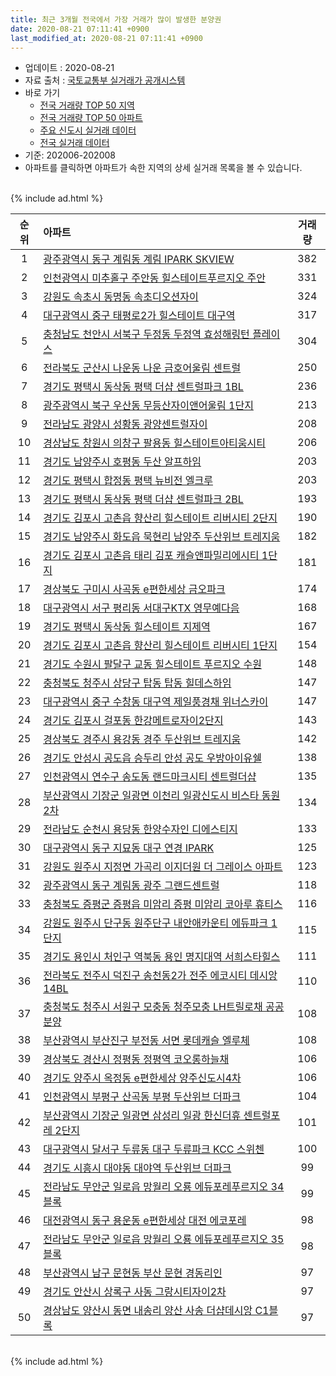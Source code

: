 ```yaml
---
title: 최근 3개월 전국에서 가장 거래가 많이 발생한 분양권
date: 2020-08-21 07:11:41 +0900
last_modified_at: 2020-08-21 07:11:41 +0900
---
```


* 업데이트 : 2020-08-21
* 자료 출처 : [국토교통부 실거래가 공개시스템](http://rt.molit.go.kr)
* 바로 가기
    * [전국 거래량 TOP 50 지역](https://inasie.github.io/apt-trade-info/최근-3개월-전국에서-가장-거래가-많이-발생한-지역)
    * [전국 거래량 TOP 50 아파트](https://inasie.github.io/apt-trade-info/최근-3개월-전국에서-가장-거래가-많이-발생한-아파트)
    * [주요 신도시 실거래 데이터](https://inasie.github.io/apt-trade-info/주요-신도시)
    * [전국 실거래 데이터](https://inasie.github.io/apt-trade-info/전국)
* 기준: 202006-202008
* 아파트를 클릭하면 아파트가 속한 지역의 상세 실거래 목록을 볼 수 있습니다.

<br>
{% include ad.html %}
<br>


|순위|아파트|거래량|
|:---:|:---|:---:|
|1|[광주광역시 동구 계림동 계림 IPARK SKVIEW](https://inasie.github.io/apt-trade-info/광주광역시-동구-계림동)|382|
|2|[인천광역시 미추홀구 주안동 힐스테이트푸르지오 주안](https://inasie.github.io/apt-trade-info/인천광역시-미추홀구-주안동)|331|
|3|[강원도 속초시 동명동 속초디오션자이](https://inasie.github.io/apt-trade-info/강원도-속초시-동명동)|324|
|4|[대구광역시 중구 태평로2가 힐스테이트 대구역](https://inasie.github.io/apt-trade-info/대구광역시-중구-태평로2가)|317|
|5|[충청남도 천안시 서북구 두정동 두정역 효성해링턴 플레이스](https://inasie.github.io/apt-trade-info/충청남도-천안시-서북구-두정동)|304|
|6|[전라북도 군산시 나운동 나운 금호어울림 센트럴](https://inasie.github.io/apt-trade-info/전라북도-군산시-나운동)|250|
|7|[경기도 평택시 동삭동 평택 더샵 센트럴파크 1BL](https://inasie.github.io/apt-trade-info/경기도-평택시-동삭동)|236|
|8|[광주광역시 북구 우산동 무등산자이앤어울림 1단지](https://inasie.github.io/apt-trade-info/광주광역시-북구-우산동)|213|
|9|[전라남도 광양시 성황동 광양센트럴자이](https://inasie.github.io/apt-trade-info/전라남도-광양시-성황동)|208|
|10|[경상남도 창원시 의창구 팔용동 힐스테이트아티움시티](https://inasie.github.io/apt-trade-info/경상남도-창원시-의창구-팔용동)|206|
|11|[경기도 남양주시 호평동 두산 알프하임](https://inasie.github.io/apt-trade-info/경기도-남양주시-호평동)|203|
|12|[경기도 평택시 합정동 평택 뉴비전 엘크루](https://inasie.github.io/apt-trade-info/경기도-평택시-합정동)|203|
|13|[경기도 평택시 동삭동 평택 더샵 센트럴파크 2BL](https://inasie.github.io/apt-trade-info/경기도-평택시-동삭동)|193|
|14|[경기도 김포시 고촌읍 향산리 힐스테이트 리버시티 2단지](https://inasie.github.io/apt-trade-info/경기도-김포시-고촌읍-향산리)|190|
|15|[경기도 남양주시 화도읍 묵현리 남양주 두산위브 트레지움](https://inasie.github.io/apt-trade-info/경기도-남양주시-화도읍-묵현리)|182|
|16|[경기도 김포시 고촌읍 태리 김포 캐슬앤파밀리에시티 1단지](https://inasie.github.io/apt-trade-info/경기도-김포시-고촌읍-태리)|181|
|17|[경상북도 구미시 사곡동 e편한세상 금오파크](https://inasie.github.io/apt-trade-info/경상북도-구미시-사곡동)|174|
|18|[대구광역시 서구 평리동 서대구KTX 영무예다음](https://inasie.github.io/apt-trade-info/대구광역시-서구-평리동)|168|
|19|[경기도 평택시 동삭동 힐스테이트 지제역](https://inasie.github.io/apt-trade-info/경기도-평택시-동삭동)|167|
|20|[경기도 김포시 고촌읍 향산리 힐스테이트 리버시티 1단지](https://inasie.github.io/apt-trade-info/경기도-김포시-고촌읍-향산리)|154|
|21|[경기도 수원시 팔달구 교동 힐스테이트 푸르지오 수원](https://inasie.github.io/apt-trade-info/경기도-수원시-팔달구-교동)|148|
|22|[충청북도 청주시 상당구 탑동 탑동 힐데스하임](https://inasie.github.io/apt-trade-info/충청북도-청주시-상당구-탑동)|147|
|23|[대구광역시 중구 수창동 대구역 제일풍경채 위너스카이](https://inasie.github.io/apt-trade-info/대구광역시-중구-수창동)|147|
|24|[경기도 김포시 걸포동 한강메트로자이2단지](https://inasie.github.io/apt-trade-info/경기도-김포시-걸포동)|143|
|25|[경상북도 경주시 용강동 경주 두산위브 트레지움](https://inasie.github.io/apt-trade-info/경상북도-경주시-용강동)|142|
|26|[경기도 안성시 공도읍 승두리 안성 공도 우방아이유쉘](https://inasie.github.io/apt-trade-info/경기도-안성시-공도읍-승두리)|138|
|27|[인천광역시 연수구 송도동 랜드마크시티 센트럴더샵](https://inasie.github.io/apt-trade-info/인천광역시-연수구-송도동)|135|
|28|[부산광역시 기장군 일광면 이천리 일광신도시 비스타 동원 2차](https://inasie.github.io/apt-trade-info/부산광역시-기장군-일광면-이천리)|134|
|29|[전라남도 순천시 용당동 한양수자인 디에스티지](https://inasie.github.io/apt-trade-info/전라남도-순천시-용당동)|133|
|30|[대구광역시 동구 지묘동 대구 연경 IPARK](https://inasie.github.io/apt-trade-info/대구광역시-동구-지묘동)|125|
|31|[강원도 원주시 지정면 가곡리 이지더원 더 그레이스 아파트](https://inasie.github.io/apt-trade-info/강원도-원주시-지정면-가곡리)|123|
|32|[광주광역시 동구 계림동 광주 그랜드센트럴](https://inasie.github.io/apt-trade-info/광주광역시-동구-계림동)|118|
|33|[충청북도 증평군 증평읍 미암리 증평 미암리 코아루 휴티스](https://inasie.github.io/apt-trade-info/충청북도-증평군-증평읍-미암리)|116|
|34|[강원도 원주시 단구동 원주단구 내안애카운티 에듀파크 1단지](https://inasie.github.io/apt-trade-info/강원도-원주시-단구동)|115|
|35|[경기도 용인시 처인구 역북동 용인 명지대역 서희스타힐스](https://inasie.github.io/apt-trade-info/경기도-용인시-처인구-역북동)|111|
|36|[전라북도 전주시 덕진구 송천동2가 전주 에코시티 데시앙 14BL](https://inasie.github.io/apt-trade-info/전라북도-전주시-덕진구-송천동2가)|110|
|37|[충청북도 청주시 서원구 모충동 청주모충 LH트릴로채 공공분양](https://inasie.github.io/apt-trade-info/충청북도-청주시-서원구-모충동)|108|
|38|[부산광역시 부산진구 부전동 서면 롯데캐슬 엘루체](https://inasie.github.io/apt-trade-info/부산광역시-부산진구-부전동)|108|
|39|[경상북도 경산시 정평동 정평역 코오롱하늘채](https://inasie.github.io/apt-trade-info/경상북도-경산시-정평동)|106|
|40|[경기도 양주시 옥정동 e편한세상 양주신도시4차](https://inasie.github.io/apt-trade-info/경기도-양주시-옥정동)|106|
|41|[인천광역시 부평구 산곡동 부평 두산위브 더파크](https://inasie.github.io/apt-trade-info/인천광역시-부평구-산곡동)|104|
|42|[부산광역시 기장군 일광면 삼성리 일광 한신더휴 센트럴포레 2단지](https://inasie.github.io/apt-trade-info/부산광역시-기장군-일광면-삼성리)|101|
|43|[대구광역시 달서구 두류동 대구 두류파크 KCC 스위첸](https://inasie.github.io/apt-trade-info/대구광역시-달서구-두류동)|100|
|44|[경기도 시흥시 대야동 대야역 두산위브 더파크](https://inasie.github.io/apt-trade-info/경기도-시흥시-대야동)|99|
|45|[전라남도 무안군 일로읍 망월리 오룡 에듀포레푸르지오 34블록](https://inasie.github.io/apt-trade-info/전라남도-무안군-일로읍-망월리)|99|
|46|[대전광역시 동구 용운동 e편한세상 대전 에코포레](https://inasie.github.io/apt-trade-info/대전광역시-동구-용운동)|98|
|47|[전라남도 무안군 일로읍 망월리 오룡 에듀포레푸르지오 35블록](https://inasie.github.io/apt-trade-info/전라남도-무안군-일로읍-망월리)|98|
|48|[부산광역시 남구 문현동 부산 문현 경동리인](https://inasie.github.io/apt-trade-info/부산광역시-남구-문현동)|97|
|49|[경기도 안산시 상록구 사동 그랑시티자이2차](https://inasie.github.io/apt-trade-info/경기도-안산시-상록구-사동)|97|
|50|[경상남도 양산시 동면 내송리 양산 사송 더샵데시앙 C1블록](https://inasie.github.io/apt-trade-info/경상남도-양산시-동면-내송리)|97|


<br>
{% include ad.html %}
<br>

